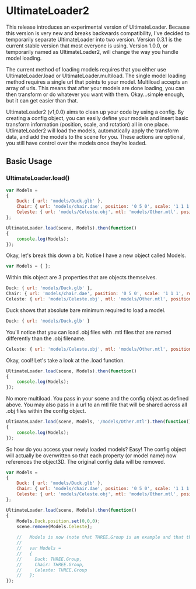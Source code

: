 # UltimateLoader2

This release introduces an experimental version of UltimateLoader. Because this version is very new and breaks backwards compatibility, I've decided to temporarily separate UltimateLoader into two version. Version 0.3.1 is the current stable version that most everyone is using. Version 1.0.0, or temporarily named as UltimateLoader2, will change the way you handle model loading. 

The current method of loading models requires that you either use UltimateLoader.load or UltimateLoader.multiload. The single model loading method requires a single url that points to your model. Multiload accepts an array of urls. This means that after your models are done loading, you can then transform or do whatever you want with them. Okay...simple enough, but it can get easier than that. 

UltimateLoader2 (v1,0.0) aims to clean up your code by using a config. By creating a config object, you can easily define your models and insert basic transform information (position, scale, and rotation) all in one place. UtlimateLoader2 will load the models, automatically apply the transform data, and add the models to the scene for you. These actions are optional, you still have control over the models once they’re loaded. 

## Basic Usage

### UltimateLoader.load()
```javascript
var Models =
{
	Duck: { url: 'models/Duck.glb' },
	Chair: { url: 'models/chair.dae', position: '0 5 0', scale: '1 1 1', rotation: '0 0 0' },
	Celeste: { url: 'models/Celeste.obj', mtl: 'models/Other.mtl', position: '0 0 5', scale: '1 1 1', rotation: '0 0 0' }
};

UltimateLoader.load(scene, Models).then(function()
{
	console.log(Models);
});

```

Okay, let's break this down a bit. Notice I have a new object called Models. 

```javascript
var Models = { };
```

Within this object are 3 properties that are objects themselves. 
```javascript
Duck: { url: 'models/Duck.glb' },
Chair: { url: 'models/chair.dae', position: '0 5 0', scale: '1 1 1', rotation: '0 0 0' },
Celeste: { url: 'models/Celeste.obj', mtl: 'models/Other.mtl', position: '0 0 5', scale: '1 1 1', rotation: '0 0 0' }
```


Duck shows that absolute bare minimum required to load a model. 
```javascript
Duck: { url: 'models/Duck.glb' }
```

You'll notice that you can load .obj files with .mtl files that are named differently than the .obj filename.

```javascript
Celeste: { url: 'models/Celeste.obj', mtl: 'models/Other.mtl', position: '0 0 5', scale: '1 1 1', rotation: '0 0 0' }
```

Okay, cool! Let's take a look at the .load function.

```javascript
UltimateLoader.load(scene, Models).then(function()
{
	console.log(Models);
});
```

No more multiload. You pass in your scene and the config object as defined above. You may also pass in a url to an mtl file that will be shared across all .obj files within the config object.

```javascript
UltimateLoader.load(scene, Models, '/models/Other.mtl').then(function()
{
	console.log(Models);
});
```

So how do you access your newly loaded models? Easy! The config object will actually be overwritten so that each property (or model name) now references the object3D. The original config data will be removed.

```javascript
var Models =
{
	Duck: { url: 'models/Duck.glb' },
	Chair: { url: 'models/chair.dae', position: '0 5 0', scale: '1 1 1', rotation: '0 0 0' },
	Celeste: { url: 'models/Celeste.obj', mtl: 'models/Other.mtl', position: '0 0 5', scale: '1 1 1', rotation: '0 0 0' }
};

UltimateLoader.load(scene, Models).then(function()
{
	Models.Duck.position.set(0,0,0);
	scene.remove(Models.Celeste);
	
	//   Models is now (note that THREE.Group is an example and that the property will be whatever the parent is of the model)
	//
	//   var Models =
	//   {
	//	   Duck: THREE.Group,
	//	   Chair: THREE.Group,
	//	   Celeste: THREE.Group
	//   };
});

```
